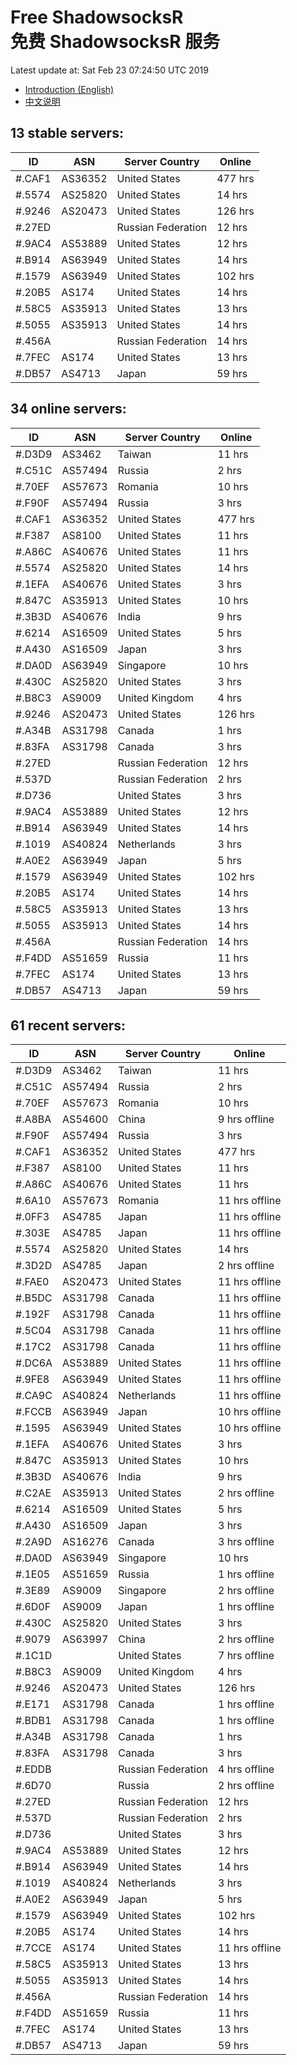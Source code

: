 # Free ShadowsocksR<br>免费 ShadowsocksR 服务

Latest update at: Sat Feb 23 07:24:50 UTC 2019

- [Introduction (English)](https://vision-network.readthedocs.io/en/latest/autossr/autossr.html)
- [中文说明](https://vision-network.readthedocs.io/zh_CN/latest/autossr/autossr.html)


## 13 stable servers:

| ID | ASN | Server Country | Online |
| ------ | ------ | ------ | ------ |
| #.CAF1 | AS36352 | United States | 477 hrs |
| #.5574 | AS25820 | United States | 14 hrs |
| #.9246 | AS20473 | United States | 126 hrs |
| #.27ED |  | Russian Federation | 12 hrs |
| #.9AC4 | AS53889 | United States | 12 hrs |
| #.B914 | AS63949 | United States | 14 hrs |
| #.1579 | AS63949 | United States | 102 hrs |
| #.20B5 | AS174 | United States | 14 hrs |
| #.58C5 | AS35913 | United States | 13 hrs |
| #.5055 | AS35913 | United States | 14 hrs |
| #.456A |  | Russian Federation | 14 hrs |
| #.7FEC | AS174 | United States | 13 hrs |
| #.DB57 | AS4713 | Japan | 59 hrs |

## 34 online servers:

| ID | ASN | Server Country | Online |
| ------ | ------ | ------ | ------ |
| #.D3D9 | AS3462 | Taiwan | 11 hrs |
| #.C51C | AS57494 | Russia | 2 hrs |
| #.70EF | AS57673 | Romania | 10 hrs |
| #.F90F | AS57494 | Russia | 3 hrs |
| #.CAF1 | AS36352 | United States | 477 hrs |
| #.F387 | AS8100 | United States | 11 hrs |
| #.A86C | AS40676 | United States | 11 hrs |
| #.5574 | AS25820 | United States | 14 hrs |
| #.1EFA | AS40676 | United States | 3 hrs |
| #.847C | AS35913 | United States | 10 hrs |
| #.3B3D | AS40676 | India | 9 hrs |
| #.6214 | AS16509 | United States | 5 hrs |
| #.A430 | AS16509 | Japan | 3 hrs |
| #.DA0D | AS63949 | Singapore | 10 hrs |
| #.430C | AS25820 | United States | 3 hrs |
| #.B8C3 | AS9009 | United Kingdom | 4 hrs |
| #.9246 | AS20473 | United States | 126 hrs |
| #.A34B | AS31798 | Canada | 1 hrs |
| #.83FA | AS31798 | Canada | 3 hrs |
| #.27ED |  | Russian Federation | 12 hrs |
| #.537D |  | Russian Federation | 2 hrs |
| #.D736 |  | United States | 3 hrs |
| #.9AC4 | AS53889 | United States | 12 hrs |
| #.B914 | AS63949 | United States | 14 hrs |
| #.1019 | AS40824 | Netherlands | 3 hrs |
| #.A0E2 | AS63949 | Japan | 5 hrs |
| #.1579 | AS63949 | United States | 102 hrs |
| #.20B5 | AS174 | United States | 14 hrs |
| #.58C5 | AS35913 | United States | 13 hrs |
| #.5055 | AS35913 | United States | 14 hrs |
| #.456A |  | Russian Federation | 14 hrs |
| #.F4DD | AS51659 | Russia | 11 hrs |
| #.7FEC | AS174 | United States | 13 hrs |
| #.DB57 | AS4713 | Japan | 59 hrs |

## 61 recent servers:

| ID | ASN | Server Country | Online |
| ------ | ------ | ------ | ------ |
| #.D3D9 | AS3462 | Taiwan | 11 hrs |
| #.C51C | AS57494 | Russia | 2 hrs |
| #.70EF | AS57673 | Romania | 10 hrs |
| #.A8BA | AS54600 | China | 9 hrs offline |
| #.F90F | AS57494 | Russia | 3 hrs |
| #.CAF1 | AS36352 | United States | 477 hrs |
| #.F387 | AS8100 | United States | 11 hrs |
| #.A86C | AS40676 | United States | 11 hrs |
| #.6A10 | AS57673 | Romania | 11 hrs offline |
| #.0FF3 | AS4785 | Japan | 11 hrs offline |
| #.303E | AS4785 | Japan | 11 hrs offline |
| #.5574 | AS25820 | United States | 14 hrs |
| #.3D2D | AS4785 | Japan | 2 hrs offline |
| #.FAE0 | AS20473 | United States | 11 hrs offline |
| #.B5DC | AS31798 | Canada | 11 hrs offline |
| #.192F | AS31798 | Canada | 11 hrs offline |
| #.5C04 | AS31798 | Canada | 11 hrs offline |
| #.17C2 | AS31798 | Canada | 11 hrs offline |
| #.DC6A | AS53889 | United States | 11 hrs offline |
| #.9FE8 | AS63949 | United States | 11 hrs offline |
| #.CA9C | AS40824 | Netherlands | 11 hrs offline |
| #.FCCB | AS63949 | Japan | 10 hrs offline |
| #.1595 | AS63949 | United States | 10 hrs offline |
| #.1EFA | AS40676 | United States | 3 hrs |
| #.847C | AS35913 | United States | 10 hrs |
| #.3B3D | AS40676 | India | 9 hrs |
| #.C2AE | AS35913 | United States | 2 hrs offline |
| #.6214 | AS16509 | United States | 5 hrs |
| #.A430 | AS16509 | Japan | 3 hrs |
| #.2A9D | AS16276 | Canada | 3 hrs offline |
| #.DA0D | AS63949 | Singapore | 10 hrs |
| #.1E05 | AS51659 | Russia | 1 hrs offline |
| #.3E89 | AS9009 | Singapore | 2 hrs offline |
| #.6D0F | AS9009 | Japan | 1 hrs offline |
| #.430C | AS25820 | United States | 3 hrs |
| #.9079 | AS63997 | China | 2 hrs offline |
| #.1C1D |  | United States | 7 hrs offline |
| #.B8C3 | AS9009 | United Kingdom | 4 hrs |
| #.9246 | AS20473 | United States | 126 hrs |
| #.E171 | AS31798 | Canada | 1 hrs offline |
| #.BDB1 | AS31798 | Canada | 1 hrs offline |
| #.A34B | AS31798 | Canada | 1 hrs |
| #.83FA | AS31798 | Canada | 3 hrs |
| #.EDDB |  | Russian Federation | 4 hrs offline |
| #.6D70 |  | Russia | 2 hrs offline |
| #.27ED |  | Russian Federation | 12 hrs |
| #.537D |  | Russian Federation | 2 hrs |
| #.D736 |  | United States | 3 hrs |
| #.9AC4 | AS53889 | United States | 12 hrs |
| #.B914 | AS63949 | United States | 14 hrs |
| #.1019 | AS40824 | Netherlands | 3 hrs |
| #.A0E2 | AS63949 | Japan | 5 hrs |
| #.1579 | AS63949 | United States | 102 hrs |
| #.20B5 | AS174 | United States | 14 hrs |
| #.7CCE | AS174 | United States | 11 hrs offline |
| #.58C5 | AS35913 | United States | 13 hrs |
| #.5055 | AS35913 | United States | 14 hrs |
| #.456A |  | Russian Federation | 14 hrs |
| #.F4DD | AS51659 | Russia | 11 hrs |
| #.7FEC | AS174 | United States | 13 hrs |
| #.DB57 | AS4713 | Japan | 59 hrs |


